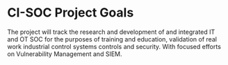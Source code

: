 # CI-SOC Project Goals
The project will track the research and development of and integrated IT and OT SOC for the purposes of training and education, validation of real work industrial control systems controls and security.  With focused efforts on Vulnerability Management and SIEM.
